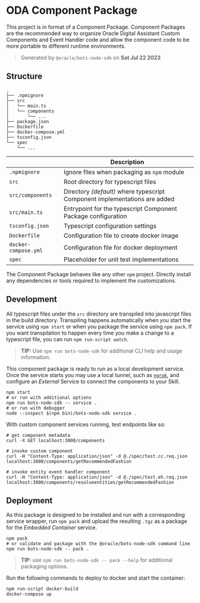 # ODA Component Package

This project is in format of a Component Package. Component Packages are the
recommended way to organize Oracle Digital Assistant Custom Components and Event Handler code and allow the
component code to be more portable to different runtime environments.

> Generated by `@oracle/bots-node-sdk` on **Sat Jul 22 2023**

## Structure

```text
.
├── .npmignore
├── src
│   └── main.ts
│   └── components
│       └── ...
├── package.json
├── Dockerfile
├── docker-compose.yml
├── tsconfig.json
└── spec
    └── ...
```

| | Description |
|--|--|
| `.npmignore` | Ignore files when packaging as `npm` module |
| `src` | Root directory for typescript files |
| `src/components` | Directory _(default)_ where typescript Component implementations are added |
| `src/main.ts` | Entrypoint for the typescript Component Package configuration |
| `tsconfig.json` | Typescript configuration settings |
| `Dockerfile` | Configuration file to create docker image |
| `docker-compose.yml` | Configuration file for docker deployment |
| `spec` | Placeholder for unit test implementations |

The Component Package behaves like any other `npm` project. Directly install
any dependencies or tools required to implement the customizations.

## Development

All typescript files under the `src` directory are transpiled into javascript files in the build directory. Transpiling happens automatically when you start the service using `npm start` or when you package the service using `npm pack`. If you want transpilation to happen every time you make a change to a typescript file, you can run `npm run-script watch`.

> **TIP:** Use `npm run bots-node-sdk` for additional CLI help and usage information.

This component package is ready to run as a local development service. Once the
service starts you may use a local tunnel, such as [`ngrok`](https://ngrok.com/),
and configure an _External_ Service to connect the components to your Skill.

```shell
npm start
# or run with additional options
npm run bots-node-sdk -- service .
# or run with debugger
node --inspect $(npm bin)/bots-node-sdk service .
```

With custom component services running, test endpoints like so:

```shell
# get component metadata
curl -X GET localhost:3000/components

# invoke custom component
curl -H "Content-Type: application/json" -d @./spec/test.cc.req.json localhost:3000/components/getRecommendedFashion

# invoke entity event handler component
curl -H "Content-Type: application/json" -d @./spec/test.eh.req.json localhost:3000/components/resolveentities/getRecommendedFashion
```

## Deployment

As this package is designed to be installed and run with a corresponding service
wrapper, run `npm pack` and upload the resulting `.tgz` as a package for
the _Embedded Container_ service.

```shell
npm pack
# or validate and package with the @oracle/bots-node-sdk command line
npm run bots-node-sdk -- pack .
```

> **TIP:** use `npm run bots-node-sdk -- pack --help` for additional packaging
options.

Run the following commands to deploy to docker and start the container:

```shell
npm run-script docker-build
docker-compose up
```
